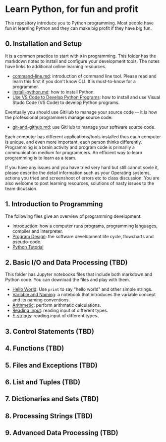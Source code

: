 # Learn Python, for fun and profit

This repository introduce you to Python programming. Most people have fun in learning Python and they can make big profit if they have big fun.

## 0. Installation and Setup

It is a common practice to start with `0` in programming. This folder has the markdown notes to install and configure your development tools. The notes have links to additional online learning resources.

- [command-line.md](./0-installation-setup/command-line.md): introduction of command line tool. Please read and learn this first if you don't know CLI. It is must-to-know for a programmer.
- [install-python.md](./0-installation-setup/install-python.md): how to install Python.
- [Use VS Code to Develop Python Programs](./0-installation-setup/vscode-python.md): how to install and use Visual Studo Code (VS Code) to develop Python programs.

Eventually you should use GitHub to manage your source code -- it is how the professional programmers manage source code:

- [git-and-github.md](./0-installation-setup/git-and-github.md): use GitHub to manage your software source code.

Each computer has different applications/tools installed thus each computer is unique, and even more important, each person thinks differently. Programming is a brain activity and program code is primarily a communication medium for programmers. An efficient way to learn programming is to learn as a team.

If you have any issues and you have tried very hard but still cannot sovle it, please describe the detail information such as your Operating systems, actions you tried and screenshoot of errors etc to class discussion. You are also welcome to post learning resources, solutions of nasty issues to the team dicussion.

## 1. Introduction to Programming

The following files give an overview of programming development:

- [Introduction](./1-introduction-programming/introduction.md): how a computer runs programs, programming languages, compiler and interpreter.
- [Program Design](./1-introduction-programming/program-design.md): the software development life cycle, flowcharts and pseudo-code.
- [Python Tutorial](./1-introduction-programming/python-tutorial.md)

## 2. Basic I/O and Data Processing (TBD)

This folder has Jupyter notebooks files that include both markdown and Python code. You can download the files and play with them.

- [Hello World](./2-introduction-programming/hello-world.ipynb): Use `print` to say "hello world" and other simple strings.
- [Variable and Naming](./introduiction/variable-naming.ipynb): a notebook that introduces the variable concept and its naming conventions.
- [Arithmetic](./introduiction/arithmatic.ipynb): perform arithmatic calculations.
- [Reading Input](./introduiction/reading-input.pynb): reading input of different types.
- [F-strings](./introduiction/f-strings.ipynb): reading input of different types.

## 3. Control Statements (TBD)

## 4. Functions (TBD)

## 5. Files and Exceptions (TBD)

## 6. List and Tuples (TBD)

## 7. Dictionaries and Sets (TBD)

## 8. Processing Strings (TBD)

## 9. Advanced Data Processing (TBD)
